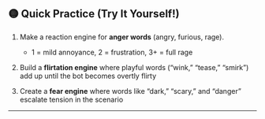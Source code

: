 ## 🟡 Quick Practice (Try It Yourself!)

1. Make a reaction engine for **anger words** (angry, furious, rage).

   * 1 = mild annoyance, 2 = frustration, 3+ = full rage
2. Build a **flirtation engine** where playful words (“wink,” “tease,” “smirk”) add up until the bot becomes overtly flirty
3. Create a **fear engine** where words like “dark,” “scary,” and “danger” escalate tension in the scenario

---
